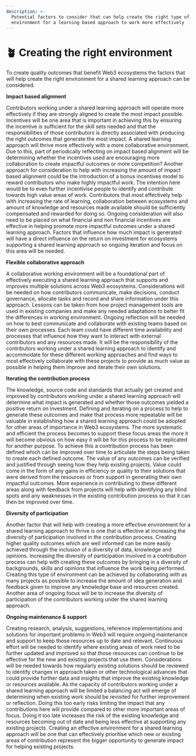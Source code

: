 ```yaml
---
description: >-
  Potential factors to consider that can help create the right type of
  environment for a learning based approach to work more effectively
---
```


# 🪴 Creating the right environment

To create quality outcomes that benefit Web3 ecosystems the factors that will help create the right environment for a shared learning approach can be considered.



**Impact based alignment**

Contributors working under a shared learning approach will operate more effectively if they are strongly aligned to create the most impact possible. Incentives will be one area that is important in achieving this by ensuring the incentive is sufficient for the skill sets needed and that the responsibilities of those contributors is directly associated with producing the right outcomes that generate the most impact. A shared learning approach will thrive more effectively with a more collaborative environment. Due to this, part of periodically reflecting on impact based alignment will be determining whether the incentives used are encouraging more collaboration to create impactful outcomes or more competition? Another approach for consideration to help with increasing the amount of impact based alignment could be the introduction of a bonus incentives model to reward contributors who make highly impactful work. The intention here would be to even further incentivise people to identify and contribute towards high value areas of work. Contributors that most effectively help with increasing the rate of learning, collaboration between ecosystems and amount of knowledge and resources made available should be sufficiently compensated and rewarded for doing so. Ongoing consideration will also need to be placed on what financial and non financial incentives are effective in helping promote more impactful outcomes under a shared learning approach. Factors that influence how much impact is generated will have a direct influence on the return on investment for ecosystems supporting a shared learning approach so ongoing iteration and focus on this area will be needed.



**Flexible collaborative approach**

A collaborative working environment will be a foundational part of effectively executing a shared learning approach that supports and improves multiple solutions across Web3 ecosystems. Considerations will be needed on how contributors communicate, make decisions, conduct governance, allocate tasks and record and share information under this approach. Lessons can be taken from how project management tools are used in existing companies and make any needed adaptations to better fit the differences in working environment. Ongoing reflection will be needed on how to best communicate and collaborate with existing teams based on their own processes. Each team could have different time availability and processes that influence how they want to interact with external contributors and any resources made. It will be the responsibility of the contributors working under a shared learning approach to identify and accommodate for these different working approaches and find ways to most effectively collaborate with these projects to provide as much value as possible in helping them improve and iterate their own solutions.



**Iterating the contribution process**

The knowledge, source code and standards that actually get created and improved by contributors working under a shared learning approach will determine what impact is generated and whether those outcomes yielded a positive return on investment. Defining and iterating on a process to help to generate these outcomes and make that process more repeatable will be valuable in establishing how a shared learning approach could be adopted for other areas of importance in Web3 ecosystems. The more systematic and efficient the process becomes to support these focus areas the more it will become obvious on how easy it will be for this process to be replicated for another purpose. To achieve this a contribution process has been defined which can be improved over time to articulate the steps being taken to create each defined outcome. The value of any outcomes can be verified and justified through seeing how they help existing projects. Value could come in the form of any gains in efficiency or quality to their solutions that were derived from the resources or from support in generating their own impactful outcomes. More experience in contributing to these different areas along with feedback from projects will help with identifying any blind spots and any weaknesses in the existing contribution process so that it can then be improved over time.



**Diversity of participation**

Another factor that will help with creating a more effective environment for a shared learning approach to thrive is one that is effective at increasing the diversity of participation involved in the contribution process. Creating higher quality outcomes which are well informed can be more easily achieved through the inclusion of a diversity of data, knowledge and opinions. Increasing the diversity of participation involved in a contribution process can help with creating these outcomes by bringing in a diversity of backgrounds, skills and opinions that influence the work being performed. Creating this type of environment can be achieved by collaborating with as many projects as possible to increase the amount of idea generation and feedback given to improve any knowledge base and resources created. Another area of ongoing focus will be to increase the diversity of participation of the contributors working under the shared learning approach.



**Ongoing maintenance & support**

Creating research, analysis, suggestions, reference implementations and solutions for important problems in Web3 will require ongoing maintenance and support to keep those resources up to date and relevant. Continuous effort will be needed to identify where existing areas of work need to be further updated and improved so that those resources can continue to be effective for the new and existing projects that use them. Considerations will be needed towards how regularly existing solutions should be reviewed to identify changes in approach taken or other technological advances that could provide further data and insights that improve the existing knowledge or resources available. As the capacity of contributors working under a shared learning approach will be limited a balancing act will emerge of determining when existing work should be revisited for further improvement or reflection. Doing this too early risks limiting the impact that any contributions here will provide compared to other more important areas of focus. Doing it too late increases the risk of the existing knowledge and resources becoming out of date and being less effective at supporting any existing projects. Creating an effective environment for a shared learning approach will be one that can effectively prioritise which new or existing areas of contribution represent the bigger opportunity to generate impact for helping existing projects.
